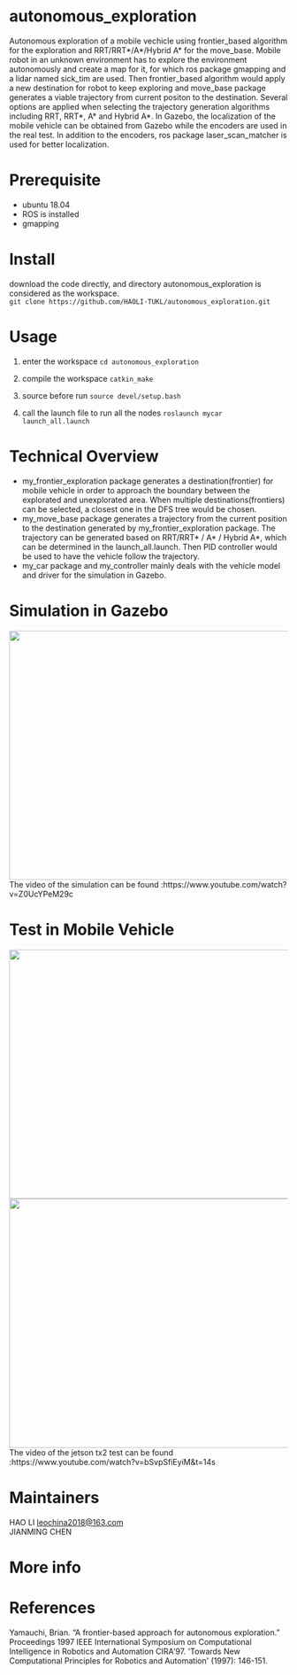 # autonomous_exploration
Autonomous exploration of a mobile vechicle using frontier_based algorithm for the exploration and RRT/RRT*/A*/Hybrid A* for the move_base. Mobile robot in an unknown environment has to explore the environment autonomously and create a map for it, for which ros package gmapping and a lidar named sick_tim are used. Then frontier_based algorithm would apply a new destination for robot to keep exploring and move_base package generates a viable trajectory from current positon to the destination. Several options are applied when selecting the trajectory generation algorithms including RRT, RRT*, A* and Hybrid A*.
In Gazebo, the localization of the mobile vehicle can be obtained from Gazebo while the encoders are used in the real test. In addition to the encoders, ros package laser_scan_matcher is used for better localization.

# Prerequisite
- ubuntu 18.04
- ROS is installed
- gmapping

# Install
download the code directly, and directory autonomous_exploration is considered as the workspace.    
`git clone https://github.com/HAOLI-TUKL/autonomous_exploration.git`       

# Usage
1. enter the workspace
`cd autonomous_exploration`    

2. compile the workspace
`catkin_make`     

3. source before run
`source devel/setup.bash`  

4. call the launch file to run all the nodes
`roslaunch mycar launch_all.launch`

# Technical Overview
* my_frontier_exploration package generates a destination(frontier) for mobile vehicle in order to approach the boundary between the explorated and unexplorated area. When multiple destinations(frontiers) can be selected, a closest one in the DFS tree would be chosen.
* my_move_base package generates a trajectory from the current position to the destination generated by my_frontier_exploration package. The trajectory can be generated based on RRT/RRT* / A* / Hybrid A*, which can be determined in the launch_all.launch. Then PID controller would be used to have the vehicle follow the trajectory.
* my_car package and my_controller mainly deals with the vehicle model and driver for the simulation in Gazebo.
# Simulation in Gazebo 
<img width="750" height="450" src="https://github.com/HAOLI-TUKL/autonomous_exploration/blob/master/images/simulation.gif"/>  
The video of the simulation can be found :https://www.youtube.com/watch?v=Z0UcYPeM29c  

   
# Test in Mobile Vehicle
<img width="750" height="450" src="https://github.com/HAOLI-TUKL/autonomous_exploration/blob/master/images/lower.gif"/>  


<img width="750" height="450" src="https://github.com/HAOLI-TUKL/autonomous_exploration/blob/master/images/30seconds.gif"/> 
The video of the jetson tx2 test can be found :https://www.youtube.com/watch?v=bSvpSfiEyiM&t=14s    


# Maintainers
HAO LI leochina2018@163.com     
JIANMING CHEN


# More info

# References
Yamauchi, Brian. “A frontier-based approach for autonomous exploration.” Proceedings 1997 IEEE International Symposium on Computational Intelligence in Robotics and Automation CIRA'97. 'Towards New Computational Principles for Robotics and Automation' (1997): 146-151.
